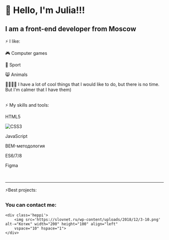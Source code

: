 # 👋 Hello, I'm Julia!!!
## I am a front-end developer from Moscow

  ⚡ I like:
  

  🎮 Computer games 
  
  👟 Sport 
  
  😸 Animals 
  
  🎻🎨🧵🧶 I have a lot of cool things that I would like to do, but there is no time. But I'm calmer that I have them)
  
 
<br />
 ⚡ My skills and tools:
 
 HTML5 
 
 ![CSS3]('https://raw.githubusercontent.com/github/explore/80688e429a7d4ef2fca1e82350fe8e3517d3494d/topics/css/css.png') 
 
 JavaScript
 
 BEM-методология 
 
 ES6/7/8 
 
 Figma 
 
<br />
<hr>
⚡Best projects:

### You can contact me:

[][mail.ru]
[][telegrams]

[mail.ru]:juliamish@mail.ru
[telegrams]:@Mishunia



    <div class='heppi'>
        <img src='https://slovnet.ru/wp-content/uploads/2018/12/3-10.png' alt-="Котик" width="200" height="100" align="left"
        vspace="10" hspace="1">
    </div>

<!--
**JuliaMISH/Juliamish** is a ✨ _special_ ✨ repository because its `README.md` (this file) appears on your GitHub profile.
